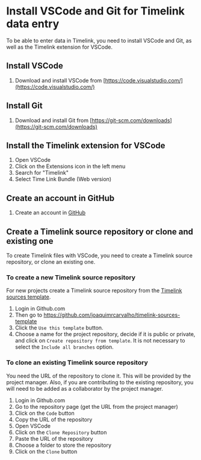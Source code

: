 # Install VSCode and Git for Timelink data entry

To be able to enter data in Timelink, you need to install VSCode and Git,
as well as the Timelink extension for VSCode.

## Install VSCode

1. Download and install VSCode from [https://code.visualstudio.com/](https://code.visualstudio.com/)


## Install Git

1. Download and install Git from [https://git-scm.com/downloads](https://git-scm.com/downloads)

## Install the Timelink extension for VSCode

1. Open VSCode
2. Click on the Extensions icon in the left menu
3. Search for "Timelink"
4. Select Time Link Bundle (Web version)
   

## Create an account in GitHub

1. Create an account in [GitHub](http://github.com) 

## Create a Timelink source repository or clone and existing one

To create Timelink files with VSCode, you need to create a Timelink source repository, or clone an existing one.

### To create a new Timelink source repository

For new projects create a Timelink source repository from the [Timelink sources template](https://github.com/joaquimrcarvalho/timelink-sources-template).

1. Login in Github.com
2. Then go to https://github.com/joaquimrcarvalho/timelink-sources-template 
3. Click the `Use this template` button. 
4. Choose a name for the project repository, decide if it is public or private,  and click on `Create repository from template`. It is not
necessary to select the `Include all branches` option.

### To clone an existing Timelink source repository

You need the URL of the repository to clone it. This will be provided
by the project manager. Also, if you are contributing to the existing
repository, you will need to be added as a collaborator by the project
manager.

1. Login in Github.com
2. Go to the repository page (get the URL from the project manager)
3. Click on the `Code` button
4. Copy the URL of the repository
5. Open VSCode
6. Click on the `Clone Repository` button
7. Paste the URL of the repository
8. Choose a folder to store the repository
9. Click on the `Clone` button
    

